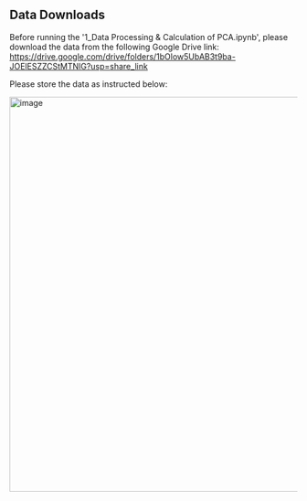 ## Data Downloads

Before running the '1_Data Processing & Calculation of PCA.ipynb', please download the data from the following Google Drive link:
https://drive.google.com/drive/folders/1bOlow5UbAB3t9ba-JOElESZZCStMTNlG?usp=share_link


Please store the data as instructed below:


<img width="691" alt="image" src="https://github.com/YeYing119/Unpacking-the-Perceived-Cycling-Safety-of-Road-Environment/assets/115580957/cf19c6ef-f3ad-4a71-a489-06f376c25178">
